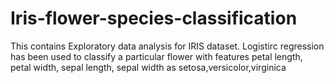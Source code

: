 # Iris-flower-species-classification

This contains Exploratory data analysis for IRIS dataset. Logistirc regression has been used to classify a particular flower with features petal length, petal width, sepal length, sepal width as setosa,versicolor,virginica
